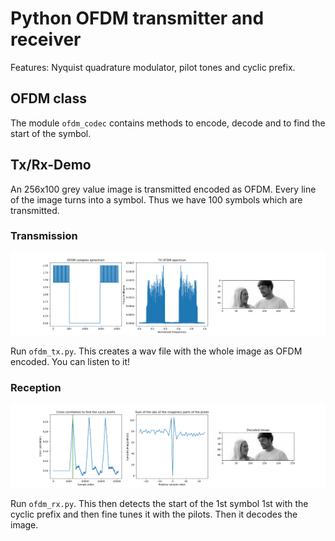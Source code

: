 # Python OFDM transmitter and receiver

Features: Nyquist quadrature modulator, pilot tones and cyclic prefix.

## OFDM class

The module `ofdm_codec` contains methods to encode, decode
and to find the start of the symbol.

## Tx/Rx-Demo

An 256x100 grey value image is transmitted encoded as OFDM.
Every line of the image turns into a symbol. Thus we have
100 symbols which are transmitted.

### Transmission

![alt tag](tx.png)

Run `ofdm_tx.py`. This creates a wav file with the whole
image as OFDM encoded. You can listen to it!

### Reception

![alt tag](rx.png)

Run `ofdm_rx.py`. This then detects the start of the 1st symbol
1st with the cyclic prefix and then fine tunes it with the pilots.
Then it decodes the image.

